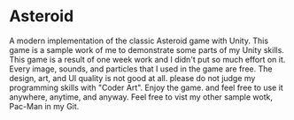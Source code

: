 # Asteroid
A modern implementation of the classic Asteroid game with Unity.
This game is a sample work of me to demonstrate some parts of my Unity skills.
This game is a result of one week work and I didn't put so much effort on it.
Every image, sounds, and particles that I used in the game are free.
The design, art, and UI quality is not good at all. please do not judge my programming skills with "Coder Art".
Enjoy the game. and feel free to use it anywhere, anytime, and anyway.
Feel free to vist my other sample wotk, Pac-Man in my Git.
